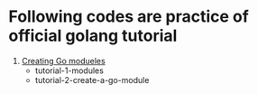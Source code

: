 # Following codes are practice of official golang tutorial

1. [Creating Go modueles](https://go.dev/doc/tutorial/create-module)
    - tutorial-1-modules
    - tutorial-2-create-a-go-module